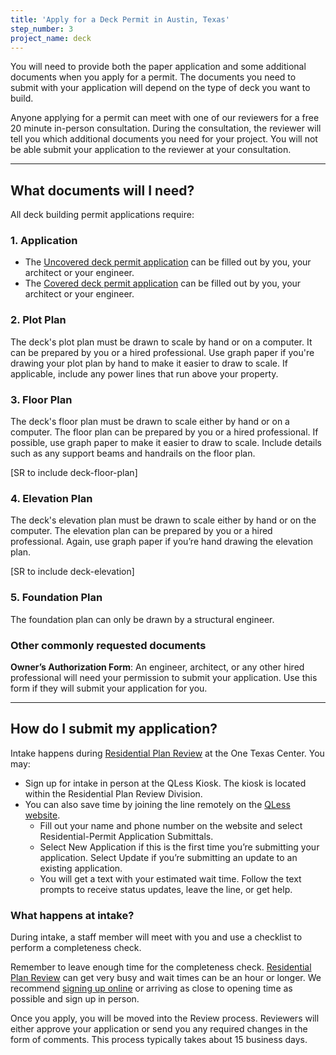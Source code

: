 ```yaml
---
title: 'Apply for a Deck Permit in Austin, Texas'
step_number: 3
project_name: deck
---
```



You will need to provide both the paper application and some additional documents when you apply for a permit. The documents you need to submit with your application will depend on the type of deck you want to build.

Anyone applying for a permit can meet with one of our reviewers for a free 20 minute in-person consultation. During the consultation, the reviewer will tell you which additional documents you need for your project. You will not be able submit your application to the reviewer at your consultation.

---

## What documents will I need?

All deck building permit applications require:

### 1. Application

* The [Uncovered deck permit application](/assets/applications-and-forms/pool_app_AWU.pdf) can be filled out by you, your architect or your engineer.
* The [Covered deck permit application](/assets/applications-and-forms/new_con_addtn_app_AWU.pdf) can be filled out by you, your architect or your engineer.

### 2. Plot Plan

The deck's plot plan must be drawn to scale by hand or on a computer. It can be prepared by you or a hired professional. Use graph paper if you're drawing your plot plan by hand to make it easier to draw to scale. If applicable, include any power lines that run above your property.

### 3. Floor Plan

The deck's floor plan must be drawn to scale either by hand or on a computer. The floor plan can be prepared by you or a hired professional. If possible, use graph paper to make it easier to draw to scale. Include details such as any support beams and handrails on the floor plan.

[SR to include deck-floor-plan]

### 4. Elevation Plan

The deck's elevation plan must be drawn to scale either by hand or on the computer. The elevation plan can be prepared by you or a hired professional. Again, use graph paper if you’re hand drawing the elevation plan.

[SR to include deck-elevation]

### 5. Foundation Plan

The foundation plan can only be drawn by a structural engineer.

### Other commonly requested documents

**Owner’s Authorization Form**: An engineer, architect, or any other hired professional will need your permission to submit your application. Use this form if they will submit your application for you.

---

## How do I submit my application?

Intake happens during&nbsp;[Residential Plan Review](/contact/#residential-plan-review) at the One Texas Center. You may:

* Sign up for intake in person at the QLess Kiosk. The kiosk is located within the Residential Plan Review Division.
* You can also save time by joining the line remotely on the [QLess website](https://kiosk.qless.com/kiosk/app/home/19062?queues=63813,65072,64852,64862,66812).
  * Fill out your name and phone number on the website and select Residential-Permit Application Submittals.
  * Select New Application if this is the first time you’re submitting your application. Select Update if you’re submitting an update to an existing application.
  * You will get a text with your estimated wait time. Follow the text prompts to receive status updates, leave the line, or get help.

### What happens at intake?

During intake, a staff member will meet with you and use a checklist to perform a completeness check.

Remember to leave enough time for the completeness check. [Residential Plan Review](/contact/#residential-plan-review) can get very busy and wait times can be an hour or longer. We recommend [signing up online](https://kiosk.qless.com/kiosk/app/home/19062?queues=63813,65072,64852,64862,66812) or arriving as close to opening time as possible and sign up in person.

Once you apply, you will be moved into the Review process. Reviewers will either approve your application or send you any required changes in the form of comments. This process typically takes about 15 business days.